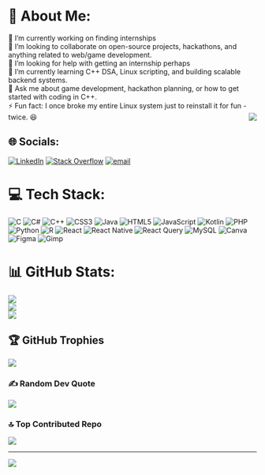 # 💫 About Me:
🔭 I’m currently working on finding internships<br>👯 I’m looking to collaborate on open-source projects, hackathons, and anything related to web/game development.<br>🤝 I’m looking for help with getting an internship perhaps <br>🌱 I’m currently learning C++ DSA, Linux scripting, and building scalable backend systems.<br>💬 Ask me about game development, hackathon planning, or how to get started with coding in C++.<br>⚡ Fun fact: I once broke my entire Linux system just to reinstall it for fun - twice. 😆
<img align="right" src=https://64.media.tumblr.com/117d642462065edfe98a54bc28cb4412/tumblr_oi3dnvClwS1sipm1io1_500.gifv>

## 🌐 Socials:
[![LinkedIn](https://img.shields.io/badge/LinkedIn-%230077B5.svg?logo=linkedin&logoColor=white)](https://linkedin.com/in/ansh-singhal01) [![Stack Overflow](https://img.shields.io/badge/-Stackoverflow-FE7A16?logo=stack-overflow&logoColor=white)](https://stackoverflow.com/users/23148876) [![email](https://img.shields.io/badge/Email-D14836?logo=gmail&logoColor=white)](mailto:anshsinghal1907@gmail.com)

# 💻 Tech Stack:
![C](https://img.shields.io/badge/c-%2300599C.svg?style=for-the-badge&logo=c&logoColor=white) ![C#](https://img.shields.io/badge/c%23-%23239120.svg?style=for-the-badge&logo=csharp&logoColor=white) ![C++](https://img.shields.io/badge/c++-%2300599C.svg?style=for-the-badge&logo=c%2B%2B&logoColor=white) ![CSS3](https://img.shields.io/badge/css3-%231572B6.svg?style=for-the-badge&logo=css3&logoColor=white) ![Java](https://img.shields.io/badge/java-%23ED8B00.svg?style=for-the-badge&logo=openjdk&logoColor=white) ![HTML5](https://img.shields.io/badge/html5-%23E34F26.svg?style=for-the-badge&logo=html5&logoColor=white) ![JavaScript](https://img.shields.io/badge/javascript-%23323330.svg?style=for-the-badge&logo=javascript&logoColor=%23F7DF1E) ![Kotlin](https://img.shields.io/badge/kotlin-%237F52FF.svg?style=for-the-badge&logo=kotlin&logoColor=white) ![PHP](https://img.shields.io/badge/php-%23777BB4.svg?style=for-the-badge&logo=php&logoColor=white) ![Python](https://img.shields.io/badge/python-3670A0?style=for-the-badge&logo=python&logoColor=ffdd54) ![R](https://img.shields.io/badge/r-%23276DC3.svg?style=for-the-badge&logo=r&logoColor=white) ![React](https://img.shields.io/badge/react-%2320232a.svg?style=for-the-badge&logo=react&logoColor=%2361DAFB) ![React Native](https://img.shields.io/badge/react_native-%2320232a.svg?style=for-the-badge&logo=react&logoColor=%2361DAFB) ![React Query](https://img.shields.io/badge/-React%20Query-FF4154?style=for-the-badge&logo=react%20query&logoColor=white) ![MySQL](https://img.shields.io/badge/mysql-4479A1.svg?style=for-the-badge&logo=mysql&logoColor=white) ![Canva](https://img.shields.io/badge/Canva-%2300C4CC.svg?style=for-the-badge&logo=Canva&logoColor=white) ![Figma](https://img.shields.io/badge/figma-%23F24E1E.svg?style=for-the-badge&logo=figma&logoColor=white) ![Gimp](https://img.shields.io/badge/Gimp-657D8B?style=for-the-badge&logo=gimp&logoColor=FFFFFF)
# 📊 GitHub Stats:
![](https://github-readme-stats.vercel.app/api?username=AnshsLab&theme=dracula&hide_border=false&include_all_commits=true&count_private=true)<br/>
![](https://nirzak-streak-stats.vercel.app/?user=AnshsLab&theme=dracula&hide_border=false)<br/>
![](https://github-readme-stats.vercel.app/api/top-langs/?username=AnshsLab&theme=dracula&hide_border=false&include_all_commits=true&count_private=true&layout=compact)

## 🏆 GitHub Trophies
![](https://github-profile-trophy.vercel.app/?username=AnshsLab&theme=dracula&no-frame=false&no-bg=false&margin-w=4)

### ✍️ Random Dev Quote
![](https://quotes-github-readme.vercel.app/api?type=horizontal&theme=radical)

### 🔝 Top Contributed Repo
![](https://github-contributor-stats.vercel.app/api?username=AnshsLab&limit=5&theme=dark&combine_all_yearly_contributions=true)

---
[![](https://visitcount.itsvg.in/api?id=AnshsLab&icon=2&color=4)](https://visitcount.itsvg.in)

<!-- Proudly created with GPRM ( https://gprm.itsvg.in ) -->
